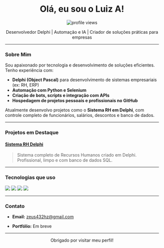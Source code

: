 
<h1 align="center">Olá, eu sou o Luiz A!</h1>

<p align="center">
  <img src="https://komarev.com/ghpvc/?username=yzzyhz&color=blue" alt="profile views"/>
</p>

<p align="center">
  Desenvolvedor Delphi | Automação e IA | Criador de soluções práticas para empresas
</p>

---

### Sobre Mim

Sou apaixonado por tecnologia e desenvolvimento de soluções eficientes. Tenho experiência com:

- **Delphi (Object Pascal)** para desenvolvimento de sistemas empresariais (ex: RH, ERP)
- **Automação com Python e Selenium**
- **Criação de bots, scripts e integração com APIs**
- **Hospedagem de projetos pessoais e profissionais no GitHub**

Atualmente desenvolvo projetos como o **Sistema RH em Delphi**, com controle completo de funcionários, salários, descontos e banco de dados.

---

### Projetos em Destaque

#### [Sistema RH Delphi](https://github.com/yzzyhz/yzzyhz-sistema-rh-delphi)
> Sistema completo de Recursos Humanos criado em Delphi. Profissional, limpo e com banco de dados SQL.


---

### Tecnologias que uso

<p align="left">
  <img src="https://img.shields.io/badge/Delphi-EF2D56?style=for-the-badge&logo=delphi&logoColor=white"/>
  <img src="https://img.shields.io/badge/Python-3670A0?style=for-the-badge&logo=python&logoColor=ffdd54"/>
  <img src="https://img.shields.io/badge/Git-F05032?style=for-the-badge&logo=git&logoColor=white"/>
  <img src="https://img.shields.io/badge/MySQL-4479A1?style=for-the-badge&logo=mysql&logoColor=white"/>
</p>

---

### Contato

- **Email:** zeus432hz@gmail.com

- **Portfólio:** Em breve

---

<p align="center">
  Obrigado por visitar meu perfil!
</p>
